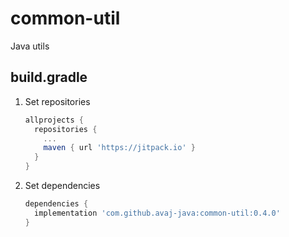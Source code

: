 # common-util
Java utils



## build.gradle 
1. Set repositories
    ```gradle
    allprojects {
      repositories {
        ...
        maven { url 'https://jitpack.io' }
      }
    }
    ```
2. Set dependencies
    ```gradle
    dependencies {
      implementation 'com.github.avaj-java:common-util:0.4.0'
    }
    ```
